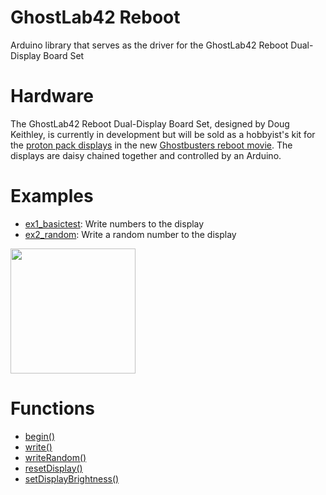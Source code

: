 # GhostLab42 Reboot
Arduino library that serves as the driver for the GhostLab42 Reboot Dual-Display Board Set

# Hardware
The GhostLab42 Reboot Dual-Display Board Set, designed by Doug Keithley, is currently in development but will be sold as a hobbyist's kit for the [proton pack displays](https://twitter.com/paulfeig/status/615866469830758400) in the new [Ghostbusters reboot movie](https://en.wikipedia.org/wiki/Ghostbusters_(2016_film)). The displays are daisy chained together and controlled by an Arduino.

# Examples
* [ex1_basictest](https://github.com/jaredpetersen/ghostlab42reboot/blob/master/GhostLab42Reboot/examples/ex1_basictest/ex1_basictest.ino): Write numbers to the display
* [ex2_random](https://github.com/jaredpetersen/ghostlab42reboot/blob/master/GhostLab42Reboot/examples/ex2_random/ex2_random.ino): Write a random number to the display

<img src="https://github.com/jaredpetersen/ghostlab42reboot/raw/master/documentation/images/writerandom.gif" height=200px;>

# Functions
* [begin()](https://github.com/jaredpetersen/ghostlab42reboot/blob/master/documentation/functions/begin.md)
* [write()](https://github.com/jaredpetersen/ghostlab42reboot/blob/master/documentation/functions/write.md)
* [writeRandom()](https://github.com/jaredpetersen/ghostlab42reboot/blob/master/documentation/functions/writerandom.md)
* [resetDisplay()](https://github.com/jaredpetersen/ghostlab42reboot/blob/master/documentation/functions/resetdisplay.md)
* [setDisplayBrightness()](https://github.com/jaredpetersen/ghostlab42reboot/blob/master/documentation/functions/setdisplaybrightness.md)
